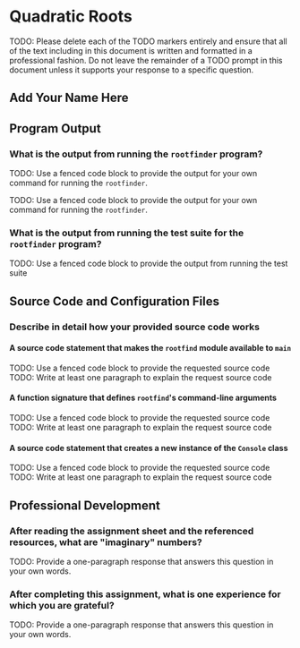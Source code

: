 # Quadratic Roots

TODO: Please delete each of the TODO markers entirely and ensure that all of
the text including in this document is written and formatted in a professional
fashion. Do not leave the remainder of a TODO prompt in this document unless
it supports your response to a specific question.

## Add Your Name Here

## Program Output

### What is the output from running the `rootfinder` program?

TODO: Use a fenced code block to provide the output for your own command for
running the `rootfinder`.

TODO: Use a fenced code block to provide the output for your own command for
running the `rootfinder`.

### What is the output from running the test suite for the `rootfinder` program?

TODO: Use a fenced code block to provide the output from running the test suite

## Source Code and Configuration Files

### Describe in detail how your provided source code works

#### A source code statement that makes the `rootfind` module available to `main`

TODO: Use a fenced code block to provide the requested source code
TODO: Write at least one paragraph to explain the request source code

#### A function signature that defines `rootfind`'s command-line arguments

TODO: Use a fenced code block to provide the requested source code
TODO: Write at least one paragraph to explain the request source code

#### A source code statement that creates a new instance of the `Console` class

TODO: Use a fenced code block to provide the requested source code
TODO: Write at least one paragraph to explain the request source code

## Professional Development

### After reading the assignment sheet and the referenced resources, what are "imaginary" numbers?

TODO: Provide a one-paragraph response that answers this question in your own words.

### After completing this assignment, what is one experience for which you are grateful?

TODO: Provide a one-paragraph response that answers this question in your own words.

